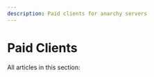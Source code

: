 ```yaml
---
description: Paid clients for anarchy servers
---
```


# Paid Clients

All articles in this section: 


